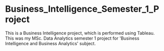 # Business_Intelligence_Semester_1_Project
This is a Business Intelligence project, which is performed using Tableau. This was my MSc. Data Analytics semester 1 project for 'Business Intelligence and Business Analytics' subject.
